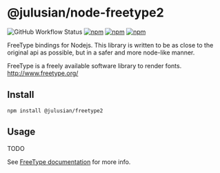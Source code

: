 # @julusian/node-freetype2

![GitHub Workflow Status](https://img.shields.io/github/workflow/status/julusian/node-freetype2/nodejs)
[![npm](https://img.shields.io/npm/v/@julusian/node-freetype2.svg)](https://www.npmjs.com/package/@julusian/node-freetype2)
[![npm](https://img.shields.io/npm/dm/@julusian/node-freetype2.svg)](https://www.npmjs.com/package/@julusian/node-freetype2)
[![npm](https://img.shields.io/npm/l/@julusian/node-freetype2.svg)](LICENSE)

FreeType bindings for Nodejs. This library is written to be as close to the original api as possible, but in a safer and more node-like manner.

FreeType is a freely available software library to render fonts. http://www.freetype.org/

## Install

`npm install @julusian/freetype2`

## Usage

TODO

See [FreeType documentation](http://www.freetype.org/freetype2/docs/reference/ft2-index.html) for more info.
